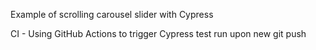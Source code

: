 Example of scrolling carousel slider with Cypress

CI - Using GitHub Actions to trigger Cypress test run upon new git push
